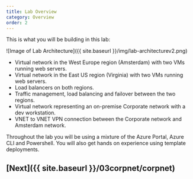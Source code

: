 ```yaml
---
title: Lab Overview
category: Overview
order: 2
---
```


This is what you will be building in this lab:

![Image of Lab Architecture]({{ site.baseurl }}/img/lab-architecturev2.png)

- Virtual network in the West Europe region (Amsterdam) with two VMs running web servers.
- Virtual network in the East US region (Virginia) with two VMs running web servers.
- Load balancers on both regions.
- Traffic management, load balancing and failover between the two regions.
- Virtual network representing an on-premise Corporate network with a dev workstation.
- VNET to VNET VPN connection between the Corporate network and Amsterdam network.

Throughout the lab you will be using a mixture of the Azure Portal, Azure CLI and Powershell. You will also get hands on experience using template deployments.

## [Next]({{ site.baseurl }}/03corpnet/corpnet)